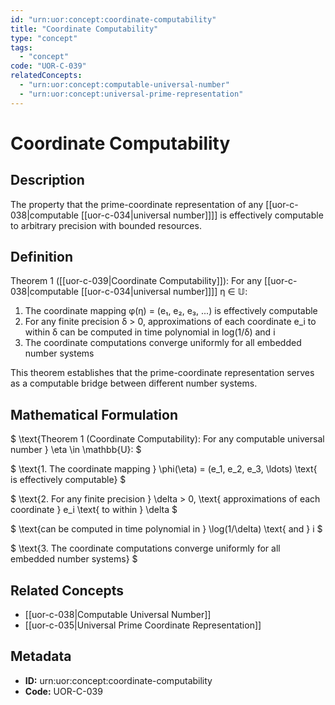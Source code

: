 ```yaml
---
id: "urn:uor:concept:coordinate-computability"
title: "Coordinate Computability"
type: "concept"
tags:
  - "concept"
code: "UOR-C-039"
relatedConcepts:
  - "urn:uor:concept:computable-universal-number"
  - "urn:uor:concept:universal-prime-representation"
---
```


# Coordinate Computability

## Description

The property that the prime-coordinate representation of any [[uor-c-038|computable [[uor-c-034|universal number]]]] is effectively computable to arbitrary precision with bounded resources.

## Definition

Theorem 1 ([[uor-c-039|Coordinate Computability]]): For any [[uor-c-038|computable [[uor-c-034|universal number]]]] η ∈ 𝕌:

1. The coordinate mapping φ(η) = (e₁, e₂, e₃, ...) is effectively computable
2. For any finite precision δ > 0, approximations of each coordinate e_i to within δ can be computed in time polynomial in log(1/δ) and i
3. The coordinate computations converge uniformly for all embedded number systems

This theorem establishes that the prime-coordinate representation serves as a computable bridge between different number systems.

## Mathematical Formulation

$
\text{Theorem 1 (Coordinate Computability): For any computable universal number } \eta \in \mathbb{U}:
$

$
\text{1. The coordinate mapping } \phi(\eta) = (e_1, e_2, e_3, \ldots) \text{ is effectively computable}
$

$
\text{2. For any finite precision } \delta > 0, \text{ approximations of each coordinate } e_i \text{ to within } \delta
$

$
\text{can be computed in time polynomial in } \log(1/\delta) \text{ and } i
$

$
\text{3. The coordinate computations converge uniformly for all embedded number systems}
$

## Related Concepts

- [[uor-c-038|Computable Universal Number]]
- [[uor-c-035|Universal Prime Coordinate Representation]]

## Metadata

- **ID:** urn:uor:concept:coordinate-computability
- **Code:** UOR-C-039
